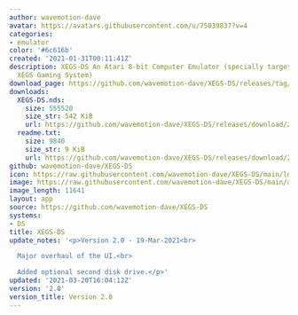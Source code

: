 ```yaml
---
author: wavemotion-dave
avatar: https://avatars.githubusercontent.com/u/75039837?v=4
categories:
- emulator
color: '#6c616b'
created: '2021-01-31T00:11:41Z'
description: XEGS-DS An Atari 8-bit Computer Emulator (specially targeted for the
  XEGS Gaming System)
download_page: https://github.com/wavemotion-dave/XEGS-DS/releases/tag/2.0
downloads:
  XEGS-DS.nds:
    size: 555520
    size_str: 542 KiB
    url: https://github.com/wavemotion-dave/XEGS-DS/releases/download/2.0/XEGS-DS.nds
  readme.txt:
    size: 9840
    size_str: 9 KiB
    url: https://github.com/wavemotion-dave/XEGS-DS/releases/download/2.0/readme.txt
github: wavemotion-dave/XEGS-DS
icon: https://raw.githubusercontent.com/wavemotion-dave/XEGS-DS/main/logo.bmp
image: https://raw.githubusercontent.com/wavemotion-dave/XEGS-DS/main/arm9/gfx/bgTop.png
image_length: 11641
layout: app
source: https://github.com/wavemotion-dave/XEGS-DS
systems:
- DS
title: XEGS-DS
update_notes: '<p>Version 2.0 - 19-Mar-2021<br>

  Major overhaul of the UI.<br>

  Added optional second disk drive.</p>'
updated: '2021-03-20T16:04:12Z'
version: '2.0'
version_title: Version 2.0
---
```


